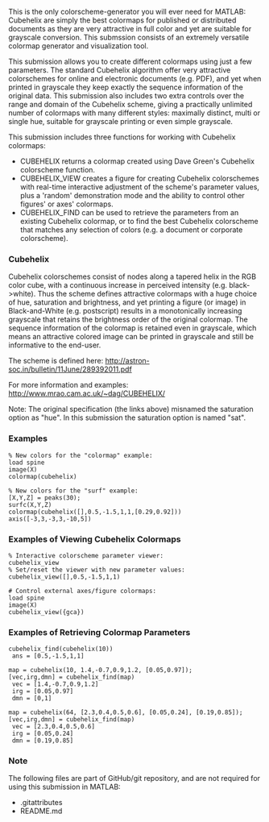 This is the only colorscheme-generator you will ever need for MATLAB: Cubehelix are simply the best colormaps for published or distributed documents as they are very attractive in full color and yet are suitable for grayscale conversion. This submssion consists of an extremely versatile colormap generator and visualization tool.

This submission allows you to create different colormaps using just a few parameters. The standard Cubehelix algorithm offer very attractive colorschemes for online and electronic documents (e.g. PDF), and yet when printed in grayscale they keep exactly the sequence information of the original data. This submission also includes two extra controls over the range and domain of the Cubehelix scheme, giving a practically unlimited number of colormaps with many different styles: maximally distinct, multi or single hue, suitable for grayscale printing or even simple grayscale.

This submission includes three functions for working with Cubehelix colormaps:

* CUBEHELIX returns a colormap created using Dave Green's Cubehelix colorscheme function. 
* CUBEHELIX_VIEW creates a figure for creating Cubehelix colorschemes with real-time interactive adjustment of the scheme's parameter values, plus a 'random' demonstration mode and the ability to control other figures' or axes' colormaps.
* CUBEHELIX_FIND can be used to retrieve the parameters from an existing Cubehelix colormap, or to find the best Cubehelix colorscheme that matches any selection of colors (e.g. a document or corporate colorscheme).

### Cubehelix ###

Cubehelix colorschemes consist of nodes along a tapered helix in the RGB color cube, with a continuous increase in perceived intensity (e.g. black->white). Thus the scheme defines attractive colormaps with a huge choice of hue, saturation and brightness, and yet printing a figure (or image) in Black-and-White (e.g. postscript) results in a monotonically increasing grayscale that retains the brightness order of the original colormap. The sequence information of the colormap is retained even in grayscale, which means an attractive colored image can be printed in grayscale and still be informative to the end-user.

The scheme is defined here: http://astron-soc.in/bulletin/11June/289392011.pdf

For more information and examples: http://www.mrao.cam.ac.uk/~dag/CUBEHELIX/

Note: The original specification (the links above) misnamed the saturation option as "hue". In this submission the saturation option is named "sat".

### Examples ###

	% New colors for the "colormap" example: 
	load spine 
	image(X) 
	colormap(cubehelix)
	
	% New colors for the "surf" example: 
	[X,Y,Z] = peaks(30); 
	surfc(X,Y,Z) 
	colormap(cubehelix([],0.5,-1.5,1,1,[0.29,0.92])) 
	axis([-3,3,-3,3,-10,5])

### Examples of Viewing Cubehelix Colormaps ###

	% Interactive colorscheme parameter viewer: 
	cubehelix_view 
	% Set/reset the viewer with new parameter values: 
	cubehelix_view([],0.5,-1.5,1,1)
	
	# Control external axes/figure colormaps:
	load spine
	image(X)
	cubehelix_view({gca})

### Examples of Retrieving Colormap Parameters ###

	cubehelix_find(cubehelix(10))
	 ans = [0.5,-1.5,1,1]
	
	map = cubehelix(10, 1.4,-0.7,0.9,1.2, [0.05,0.97]); 
	[vec,irg,dmn] = cubehelix_find(map)
	 vec = [1.4,-0.7,0.9,1.2]
	 irg = [0.05,0.97]
	 dmn = [0,1]

	map = cubehelix(64, [2.3,0.4,0.5,0.6], [0.05,0.24], [0.19,0.85]);
	[vec,irg,dmn] = cubehelix_find(map)
	 vec = [2.3,0.4,0.5,0.6]
	 irg = [0.05,0.24]
	 dmn = [0.19,0.85]

### Note ###

The following files are part of GitHub/git repository, and are not required for using this submission in MATLAB:
* .gitattributes
* README.md
